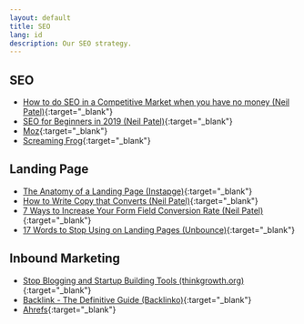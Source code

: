 ```yaml
---
layout: default
title: SEO
lang: id
description: Our SEO strategy.
---
```


## SEO

* [How to do SEO in a Competitive Market when you have no money (Neil Patel)](https://www.youtube.com/watch?v=wWiSShEGyHA){:target="_blank"}
* [SEO for Beginners in 2019 (Neil Patel)](https://www.youtube.com/watch?v=gmB_TC92I8w){:target="_blank"}
* [Moz](https://moz.com/){:target="_blank"}
* [Screaming Frog](https://www.screamingfrog.co.uk/seo-spider/){:target="_blank"}


## Landing Page

* [The Anatomy of a Landing Page (Instapge)](https://instapage.com/what-is-a-landing-page){:target="_blank"}
* [How to Write Copy that Converts (Neil Patel)](https://www.youtube.com/watch?v=s2L6eRObBqw){:target="_blank"}
* [7 Ways to Increase Your Form Field Conversion Rate (Neil Patel)](https://neilpatel.com/blog/the-definitive-guide-to-lead-generation-form-optimization/){:target="_blank"}
* [17 Words to Stop Using on Landing Pages (Unbounce)](https://unbounce.com/landing-page-copywriting/17-words-to-stop-using-on-landing-pages/){:target="_blank"}


## Inbound Marketing

* [Stop Blogging and Startup Building Tools (thinkgrowth.org)](https://thinkgrowth.org/building-tools-can-provide-better-roi-than-blogging-ec87e304c47d){:target="_blank"}
* [Backlink - The Definitive Guide (Backlinko)](https://backlinko.com/backlinks-guide){:target="_blank"}
* [Ahrefs](https://ahrefs.com/){:target="_blank"}